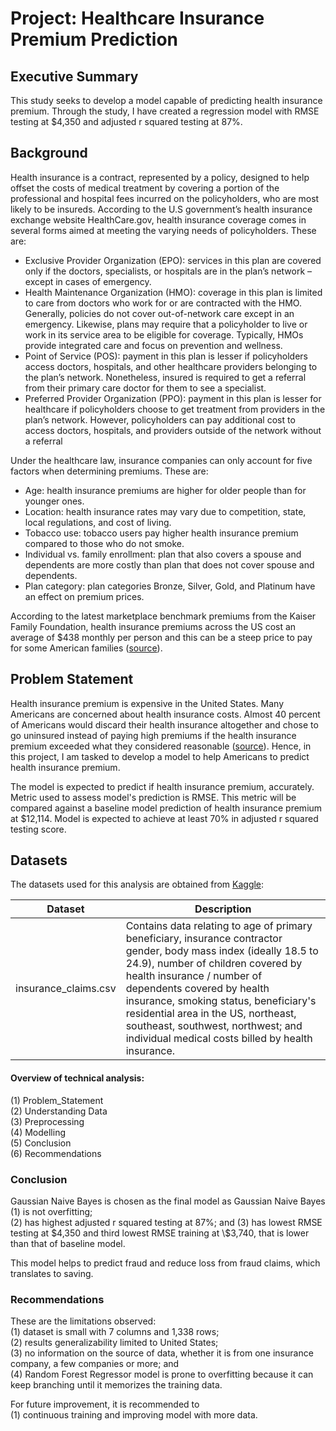 # Project: Healthcare Insurance Premium Prediction

## Executive Summary
This study seeks to develop a model capable of predicting health insurance premium. Through the study, I have created a regression model with RMSE testing at $4,350 and adjusted r squared testing at 87%.


## Background

Health insurance is a contract, represented by a policy, designed to help offset the costs of medical treatment by covering a portion of the professional and hospital fees incurred on the policyholders, who are most likely to be insureds. According to the U.S government’s health insurance exchange website HealthCare.gov, health insurance coverage comes in several forms aimed at meeting the varying needs of policyholders. These are:
- Exclusive Provider Organization (EPO): services in this plan are covered only if the doctors, specialists, or hospitals are in the plan’s network – except in cases of emergency.
- Health Maintenance Organization (HMO): coverage in this plan is limited to care from doctors who work for or are contracted with the HMO. Generally, policies do not cover out-of-network care except in an emergency. Likewise, plans may require that a policyholder to live or work in its service area to be eligible for coverage. Typically, HMOs provide integrated care and focus on prevention and wellness.
- Point of Service (POS): payment in this plan is lesser if policyholders access doctors, hospitals, and other healthcare providers belonging to the plan’s network. Nonetheless, insured is required to get a referral from their primary care doctor for them to see a specialist.
- Preferred Provider Organization (PPO): payment in this plan is lesser for healthcare if policyholders choose to get treatment from providers in the plan’s network. However, policyholders can pay additional cost to access doctors, hospitals, and providers outside of the network without a referral 

Under the healthcare law, insurance companies can only account for five factors when determining premiums. These are:
- Age: health insurance premiums are higher for older people than for younger ones.
- Location: health insurance rates may vary due to competition, state, local regulations, and cost of living.
- Tobacco use: tobacco users pay higher health insurance premium compared to those who do not smoke.
- Individual vs. family enrollment: plan that also covers a spouse and dependents are more costly than plan that does not cover spouse and dependents.
- Plan category: plan categories Bronze, Silver, Gold, and Platinum have an effect on premium prices.

According to the latest marketplace benchmark premiums from the Kaiser Family Foundation, health insurance premiums across the US cost an average of $438 monthly per person and this can be a steep price to pay for some American families ([source](https://www.insurancebusinessmag.com/us/news/healthcare/a-guide-to-finding-the-best-affordable-health-insurance-plan-422601.aspx#:~:text=Health%20insurance%20premiums%20across%20the,pay%20for%20some%20American%20families.)).


## Problem Statement

Health insurance premium is expensive in the United States. Many Americans are concerned about health insurance costs. Almost 40 percent of Americans would discard their health insurance altogether and chose to go uninsured instead of paying high premiums if the health insurance premium exceeded what they considered reasonable ([source](https://healthpayerintelligence.com/news/health-insurance-is-expensive-but-americans-intend-to-keep-their-plans-in-2023)). Hence, in this project, I am tasked to develop a model to help Americans to predict health insurance premium.

The model is expected to predict if health insurance premium, accurately. Metric used to assess model's prediction is RMSE. This metric will be compared against a baseline model prediction of health insurance premium at $12,114. Model is expected to achieve at least 70% in adjusted r squared testing score.


## Datasets

The datasets used for this analysis are obtained from [Kaggle](https://www.kaggle.com/datasets/mirichoi0218/insurance):

| Dataset | Description |
|---|---|
| insurance_claims.csv | Contains data relating to age of primary beneficiary, insurance contractor gender, body mass index (ideally 18.5 to 24.9), number of children covered by health insurance / number of dependents covered by health insurance, smoking status, beneficiary's residential area in the US, northeast, southeast, southwest, northwest; and individual medical costs billed by health insurance. |

#### Overview of technical analysis: 

(1) Problem_Statement <br>
(2) Understanding Data <br>
(3) Preprocessing <br>
(4) Modelling <br>
(5) Conclusion <br>
(6) Recommendations


### Conclusion
Gaussian Naive Bayes is chosen as the final model as Gaussian Naive Bayes <br>
(1) is not overfitting;   
(2) has highest adjusted r squared testing at 87%; and
(3) has lowest RMSE testing at \$4,350 and third lowest RMSE training at \\$3,740, that is lower than that of baseline model.

This model helps to predict fraud and reduce loss from fraud claims, which translates to saving.


### Recommendations
These are the limitations observed: <br>
(1) dataset is small with 7 columns and 1,338 rows; <br>
(2) results generalizability limited to United States; <br>
(3) no information on the source of data, whether it is from one insurance company, a few companies or more; and <br>
(4) Random Forest Regressor model is prone to overfitting because it can keep branching until it memorizes the training data.

For future improvement, it is recommended to <br>
(1) continuous training and improving model with more data. 
